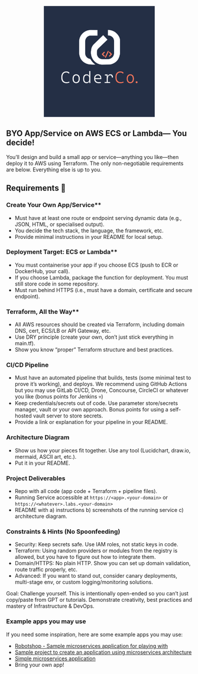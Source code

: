 <div align="center">
    <img src="./images/coderco.jpg" alt="CoderCo" width="300"/>
</div>

## BYO App/Service on AWS ECS or Lambda— You decide!

You’ll design and build a small app or service—anything you like—then deploy it to AWS using Terraform. The only non-negotiable requirements are below. Everything else is up to you.

## Requirements 📝

### Create Your Own App/Service**

- Must have at least one route or endpoint serving dynamic data (e.g., JSON, HTML, or specialised output).
- You decide the tech stack, the language, the framework, etc.
- Provide minimal instructions in your README for local setup.

### Deployment Target: ECS or Lambda**

- You must containerise your app if you choose ECS (push to ECR or DockerHub, your call).
- If you choose Lambda, package the function for deployment. You must still store code in some repository.
- Must run behind HTTPS (i.e., must have a domain, certificate and secure endpoint).

### Terraform, All the Way**
  
- All AWS resources should be created via Terraform, including domain DNS, cert, ECS/LB or API Gateway, etc.
- Use DRY principle (create your own, don’t just stick everything in main.tf).
- Show you know “proper” Terraform structure and best practices.

### CI/CD Pipeline
  
- Must have an automated pipeline that builds, tests (some minimal test to prove it’s working), and deploys. We recommend using GitHub Actions but you may use GitLab CI/CD, Drone, Concourse, CircleCI or whatever you like (bonus points for Jenkins 💀)
- Keep credentials/secrets out of code. Use parameter store/secrets manager, vault or your own approach. Bonus points for using a self-hosted vault server to store secrets.
- Provide a link or explanation for your pipeline in your README.

### Architecture Diagram

- Show us how your pieces fit together. Use any tool (Lucidchart, draw.io, mermaid, ASCII art, etc.).
- Put it in your README.

### Project Deliverables

- Repo with all code (app code + Terraform + pipeline files).
- Running Service accessible at `https://<app>.<your-domain>` or `https://<whatever>.labs.<your-domain>`
- README with a) instructions b) screenshots of the running service c) architecture diagram.

### Constraints & Hints (No Spoonfeeding)

- Security: Keep secrets safe. Use IAM roles, not static keys in code.
- Terraform: Using random providers or modules from the registry is allowed, but you have to figure out how to integrate them.
- Domain/HTTPS: No plain HTTP. Show you can set up domain validation, route traffic properly, etc.
- Advanced: If you want to stand out, consider canary deployments, multi-stage env, or custom logging/monitoring solutions.

Goal: Challenge yourself. This is intentionally open-ended so you can’t just copy/paste from GPT or tutorials. Demonstrate creativity, best practices and mastery of Infrastructure & DevOps.

### Example apps you may use

If you need some inspiration, here are some example apps you may use:

- [Robotshop - Sample microservices application for playing with](https://github.com/instana/robot-shop)
- [Sample project to create an application using microservices architecture](https://github.com/mudigal-technologies/microservices-sample)
- [Simple microservices application](https://github.com/microservices-demo/microservices-demo)
- Bring your own app!
